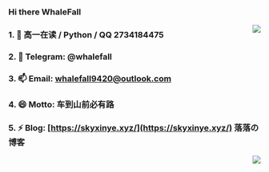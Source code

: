 ### Hi there WhaleFall
<a href="https://skyxinye.xyz/">
  <img align="right" src="https://github-readme-stats.vercel.app/api?username=AdminWhaleFall&theme=radical" />
</a>

### 1. 🤔 高一在读 / Python / QQ 2734184475  
### 2. 💬 Telegram: @whalefall
### 3. 📫 Email: whalefall9420@outlook.com 
### 4. 😄 Motto: 车到山前必有路
### 5. ⚡ Blog: [https://skyxinye.xyz/](https://skyxinye.xyz/) 落落の博客

<a href="https://skyxinye.xyz/">
  <img align="right" src="https://github-readme-stats.vercel.app/api/top-langs/?username=AdminWhaleFall&hide=html" />
</a>

<!--
**AdminWhaleFall/AdminWhaleFall** is a ✨ _special_ ✨ repository because its `README.md` (this file) appears on your GitHub profile.

Here are some ideas to get you started:

- 🔭 I’m currently working on ...
- 🌱 I’m currently learning ...
- 👯 I’m looking to collaborate on ...
- 🤔 I’m looking for help with ...
- 💬 Ask me about ...
- 📫 How to reach me: ...
- 😄 Pronouns: ...
- ⚡ Fun fact: ...
-->

